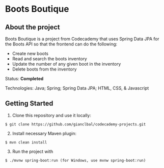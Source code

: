 # Boots Boutique

## About the project
Boots Boutique is a project from Codecademy that uses Spring Data JPA for the Boots API so that the frontend can do the following:
- Create new boots
- Read and search the boots inventory
- Update the number of any given boot in the inventory
- Delete boots from the inventory

Status: **Completed**

Technologies: Java; Spring; Spring Data JPA; HTML, CSS, & Javascript

## Getting Started
1. Clone this repository and use it locally:
```
$ git clone https://github.com/gianclbal/codecademy-projects.git
```
2. Install necessary Maven plugin:
```
$ mvn clean install
```
3. Run the project with 
```
$ ./mvnw spring-boot:run (for Windows, use mvnw spring-boot:run)
```
